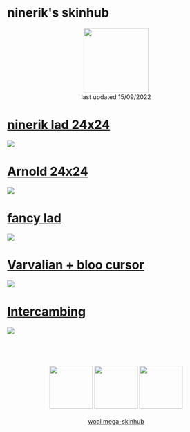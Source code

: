 # ninerik's skinhub
<p align="center">
<a href="https://osu.ppy.sh/users/10549880">
  <img src="https://a.ppy.sh/10549880"  
       width="150"
       height="150"></a>
<br>
last updated 15/09/2022
</p>

# [ninerik lad 24x24](https://github.com/rudjx3/skins/raw/main/ninerik/ninerik%20lad%2024x24.osk)
[![](https://osu.ppy.sh/ss/18127526/c02b)](https://github.com/rudjx3/skins/raw/main/ninerik/ninerik%20lad%2024x24.osk)

# [Arnold 24x24](https://github.com/rudjx3/skins/raw/main/ninerik/Arnold24x24.osk)
[![](https://osu.ppy.sh/ss/18127514/594e)](https://github.com/rudjx3/skins/raw/main/ninerik/Arnold24x24.osk)

# [fancy lad](https://github.com/rudjx3/skins/raw/main/ninerik/fancy%20lad.osk)
[![](https://osu.ppy.sh/ss/18127519/e37b)](https://github.com/rudjx3/skins/raw/main/ninerik/fancy%20lad.osk)

# [Varvalian + bloo cursor](https://github.com/rudjx3/skins/raw/main/ninerik/Varvalian%20%2B%20bloo%20cursor.osk)
[![](https://osu.ppy.sh/ss/18127524/707a)](https://github.com/rudjx3/skins/raw/main/ninerik/Varvalian%20%2B%20bloo%20cursor.osk)

# [Intercambing](https://github.com/rudjx3/skins/raw/main/ninerik/Intercambing.osk)
[![](https://osu.ppy.sh/ss/18127521/9c1b)](https://github.com/rudjx3/skins/raw/main/ninerik/Intercambing.osk)

#
<p align="center">
  <br></br>
  <a href="https://www.twitch.tv/ninerik_">
  <img src="https://i.imgur.com/HM030lk.png" 
       width="100" 
       height="100"></a>
  <a href="https://www.youtube.com/channel/UCjR9CND0FMlyigdPqvNIKIw">
  <img src="https://i.imgur.com/YWbDUUy.png"  
       width="100" 
       height="100"></a>
  <a href="https://twitter.com/ninerik_">
  <img src="https://i.imgur.com/PUQ5uWf.png" 
       width="100" 
       height="100"></a>
  <br></br>
  <a href="README.md">woal mega-skinhub</a>
 </p>
